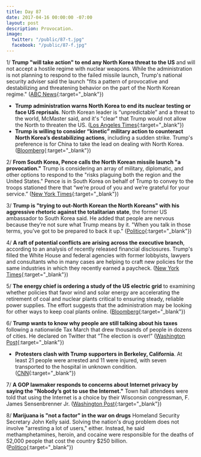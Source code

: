 ```yaml
---
title: Day 87
date: 2017-04-16 00:00:00 -07:00
layout: post
description: Provocation.
image:
  twitter: "/public/87-t.jpg"
  facebook: "/public/87-f.jpg"
---
```


1/ **Trump "will take action" to end any North Korea threat to the US** and will not accept a hostile regime with nuclear weapons. While the administration is not planning to respond to the failed missile launch, Trump's national security adviser said the launch "fits a pattern of provocative and destabilizing and threatening behavior on the part of the North Korean regime." ([ABC News](http://abcnews.go.com/Politics/trump-action-end-north-korea-threat-us-top/story?id=46819528){:target="_blank"})

* **Trump administration warns North Korea to end its nuclear testing or face US reprisals**. North Korean leader is “unpredictable” and a threat to the world, McMaster said, and it's "clear" that Trump would not allow the North to threaten the US. ([Los Angeles Times](http://www.latimes.com/politics/washington/la-na-essential-washington-updates-trump-administration-warns-north-1492362453-htmlstory.html){:target="_blank"})
* **Trump is willing to consider “kinetic” military action to counteract North Korea’s destabilizing actions**, including a sudden strike. Trump's preference is for China to take the lead on dealing with North Korea. ([Bloomberg](https://www.bloomberg.com/news/articles/2017-04-16/mcmaster-rules-nothing-out-as-trump-team-mulls-north-korea-moves){:target="_blank"})

2/ **From South Korea, Pence calls the North Korean missile launch "a provocation."** Trump is considering an array of military, diplomatic, and other options to respond to the "risks plaguing both the region and the United States." Pence is in South Korea on behalf of Trump to convey to the troops stationed there that “we’re proud of you and we’re grateful for your service.” ([New York Times](https://www.nytimes.com/2017/04/16/us/politics/north-korea-missile-launch-mike-pence.html){:target="_blank"})

3/ **Trump is "trying to out-North Korean the North Koreans" with his aggressive rhetoric against the totalitarian state**, the former US ambassador to South Korea said. He added that people are nervous because they’re not sure what Trump means by it. "When you talk in those terms, you’ve got to be prepared to back it up." ([Politico](http://www.politico.com/story/2017/04/trump-north-korea-237265){:target="_blank"})

4/ **A raft of potential conflicts are arising across the executive branch**, according to an analysis of recently released financial disclosures. Trump's filled the White House and federal agencies with former lobbyists, lawyers and consultants who in many cases are helping to craft new policies for the same industries in which they recently earned a paycheck. ([New York Times](https://www.nytimes.com/2017/04/15/us/politics/trump-appointees-potential-conflicts.html){:target="_blank"})

5/ **The energy chief is ordering a study of the US electric grid** to examining whether policies that favor wind and solar energy are accelerating the retirement of coal and nuclear plants critical to ensuring steady, reliable power supplies. The effort suggests that the administration may be looking for other ways to keep coal plants online. ([Bloomberg](https://www.bloomberg.com/politics/articles/2017-04-15/electric-grid-study-ordered-by-u-s-energy-chief-to-boost-coal){:target="_blank"})

6/ **Trump wants to know why people are still talking about his taxes** following a nationwide Tax March that drew thousands of people in dozens of cities. He declared on Twitter that “The election is over!” ([Washington Post](https://www.washingtonpost.com/news/post-politics/wp/2017/04/16/after-a-day-of-marches-trump-asks-why-people-are-still-talking-about-his-taxes/){:target="_blank"})

* **Protesters clash with Trump supporters in Berkeley, California**. At least 21 people were arrested and 11 were injured, with seven transported to the hospital in unknown condition. ([CNN](http://www.cnn.com/2017/04/15/us/berkeley-protests-trump/){:target="_blank"})

7/ **A GOP lawmaker responds to concerns about Internet privacy by saying the "Nobody’s got to use the Internet."** Town hall attendees were told that using the Internet is a choice by their Wisconsin congressman, F. James Sensenbrenner Jr. ([Washington Post](https://www.washingtonpost.com/news/powerpost/wp/2017/04/15/nobodys-got-to-use-the-internet-a-gop-lawmakers-response-to-concerns-about-web-privacy/){:target="_blank"})

8/ **Marijuana is "not a factor" in the war on drugs** Homeland Security Secretary John Kelly said. Solving the nation's drug problem does not involve "arresting a lot of users," either. Instead, he said methamphetamines, heroin, and cocaine were responsible for the deaths of 52,000 people that cost the country $250 billion. ([Politico](http://www.politico.com/story/2017/04/kelly-marijuana-drug-war-237261){:target="_blank"})